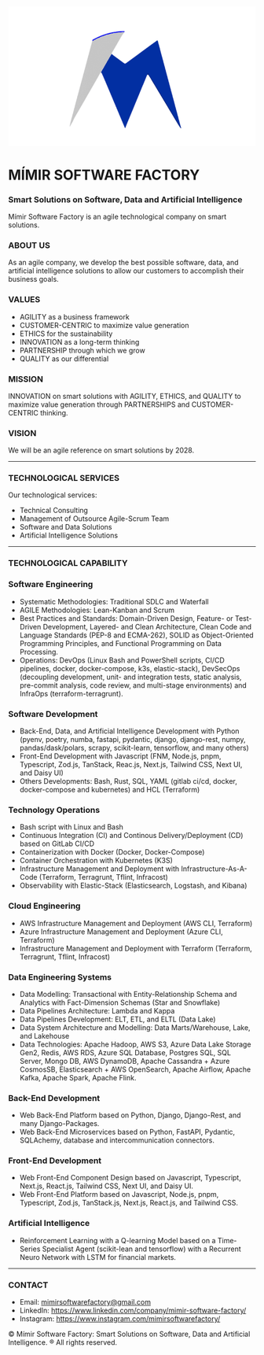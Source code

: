 ![Mímir Logo ><](https://github.com/MimirCompany/.github/blob/main/files/dark-mimir-icon.png)

# MÍMIR SOFTWARE FACTORY
### Smart Solutions on Software, Data and Artificial Intelligence

Mímir Software Factory is an agile technological company on smart solutions.

### ABOUT US
As an agile company, we develop the best possible software, data, and artificial intelligence solutions to allow our customers to accomplish their business goals.

### VALUES
* AGILITY as a business framework
* CUSTOMER-CENTRIC to maximize value generation
* ETHICS for the sustainability
* INNOVATION as a long-term thinking
* PARTNERSHIP through which we grow
* QUALITY as our differential

### MISSION
INNOVATION on smart solutions with AGILITY, ETHICS, and QUALITY to maximize value generation through PARTNERSHIPS and CUSTOMER-CENTRIC thinking.

### VISION
We will be an agile reference on smart solutions by 2028.

---

### TECHNOLOGICAL SERVICES
Our technological services:
* Technical Consulting
* Management of Outsource Agile-Scrum Team
* Software and Data Solutions
* Artificial Intelligence Solutions

---

### TECHNOLOGICAL CAPABILITY

### Software Engineering
* Systematic Methodologies: Traditional SDLC and Waterfall
* AGILE Methodologies: Lean-Kanban and Scrum
* Best Practices and Standards: Domain-Driven Design, Feature- or Test-Driven Development, Layered- and Clean Architecture, Clean Code and Language Standards (PEP-8 and ECMA-262), SOLID as Object-Oriented Programming Principles, and Functional Programming on Data Processing.
* Operations: DevOps (Linux Bash and PowerShell scripts, CI/CD pipelines, docker, docker-compose, k3s, elastic-stack), DevSecOps (decoupling development, unit- and integration tests, static analysis, pre-commit analysis, code review, and multi-stage environments) and InfraOps (terraform-terragrunt).

### Software Development
* Back-End, Data, and Artificial Intelligence Development with Python (pyenv, poetry, numba, fastapi, pydantic, django, django-rest, numpy, pandas/dask/polars, scrapy, scikit-learn, tensorflow, and many others)
* Front-End Development with Javascript (FNM, Node.js, pnpm, Typescript, Zod.js, TanStack, Reac.js, Next.js, Tailwind CSS, Next UI, and Daisy UI)
* Others Developments: Bash, Rust, SQL, YAML (gitlab ci/cd, docker, docker-compose and kubernetes) and HCL (Terraform)

### Technology Operations
* Bash script with Linux and Bash
* Continuous Integration (CI) and Continous Delivery/Deployment (CD) based on GitLab CI/CD
* Containerization with Docker (Docker, Docker-Compose)
* Container Orchestration with Kubernetes (K3S)
* Infrastructure Management and Deployment with Infrastructure-As-A-Code (Terraform, Terragrunt, Tflint, Infracost)
* Observability with Elastic-Stack (Elasticsearch, Logstash, and Kibana)

### Cloud Engineering
* AWS Infrastructure Management and Deployment (AWS CLI, Terraform)
* Azure Infrastructure Management and Deployment (Azure CLI, Terraform)
* Infrastructure Management and Deployment with Terraform (Terraform, Terragrunt, Tflint, Infracost)

### Data Engineering Systems
* Data Modelling: Transactional with Entity-Relationship Schema and Analytics with Fact-Dimension Schemas (Star and Snowflake)
* Data Pipelines Architecture: Lambda and Kappa
* Data Pipelines Development: ELT, ETL, and ELTL (Data Lake)
* Data System Architecture and Modelling: Data Marts/Warehouse, Lake, and Lakehouse
* Data Technologies: Apache Hadoop, AWS S3, Azure Data Lake Storage Gen2, Redis, AWS RDS, Azure SQL Database, Postgres SQL, SQL Server, Mongo DB, AWS DynamoDB, Apache Cassandra + Azure CosmosSB, Elasticsearch + AWS OpenSearch, Apache Airflow, Apache Kafka, Apache Spark, Apache Flink.

### Back-End Development
* Web Back-End Platform based on Python, Django, Django-Rest, and many Django-Packages.
* Web Back-End Microservices based on Python, FastAPI, Pydantic, SQLAchemy, database and intercommunication connectors.

### Front-End Development
* Web Front-End Component Design based on Javascript, Typescript, Next.js, React.js, Tailwind CSS, Next UI, and Daisy UI.
* Web Front-End Platform based on Javascript, Node.js, pnpm, Typescript, Zod.js, TanStack.js, Next.js, React.js, and Tailwind CSS.

### Artificial Intelligence
* Reinforcement Learning with a Q-learning Model based on a Time-Series Specialist Agent (scikit-lean and tensorflow) with a Recurrent Neuro Network with LSTM for financial markets.

---

### CONTACT

* Email: mimirsoftwarefactory@gmail.com
* LinkedIn: https://www.linkedin.com/company/mimir-software-factory/
* Instagram: https://www.instagram.com/mimirsoftwarefactory/

© Mímir Software Factory: Smart Solutions on Software, Data and Artificial Intelligence. ® All rights reserved.

